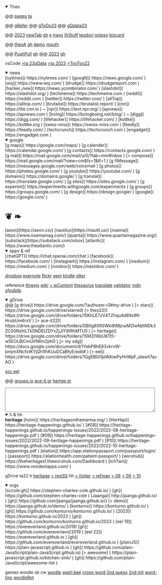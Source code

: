 <details class=box open><summary title="2022-10-06" >Theo</summary>

@@ [pages]( https://theo-armour.github.io/pages/ ) [ta]( https://github.com/theo-armour)

@@ [gRefer]( https://github.com/theo-armour/reference)
@@ [gToDo23]( https://github.com/theo-armour/2023-todo)
@@ [gQdata23]( https://github.com/theo-armour/2023-qdata/)

@@ [2023]( https://github.com/theo-armour/2023/)
[newTab]( https://theo-armour.github.io/2023/apps/newww-tab/ ) [gh]( https://github.com/theo-armour/2023/tree/master/apps/newww-tab ) [e]( https://github.com/theo-armour/2023/edit/main/apps/newww-tab/2023-01-08/new-tab-content.md )
[trayo](https://theo-armour.github.io/2023/apps/trayo/)
[ifrStuff](https://theo-armour.github.io/2023/apps/iframe-stuff)
[teodori](https://theo-armour.github.io/qdata/apps/teodori)
[notesy](https://theo-armour.github.io/qdata/apps/notesy)
[bizcard]( https://theo-armour.github.io/2023/about/business-card.html )

@@ [theoA]( https://theo-armour.github.io/ ) [gh]( https://github.com/theo-armour/theo-armour.github.io )
[demo]( https://theo-armour.github.io/2021/demo-reel/v-2021-08-31/iframe-carousel-r1.html )
[mouth]( https://theo-armour.github.io/mouth-stl-2022/simple-stl/" )

@@ [PushPull]( https://pushme-pullyou.github.io/ ) [gh]( https://github.com/pushme-pullyou/ )
@@ [2023]( https://pushme-pullyou.github.io/2023/ ) [gh]( https://github.com/pushme-pullyou/2023/ )

vsCode
[&gt;ta 23qData]( https://vscode.dev/github/theo-armour/2023-qdata )
[&gt;ta 2023]( https://vscode.dev/github/theo-armour/2023 )
[&gt;TooToo22]( https://vscode.dev/github/pushme-pullyou/tootoo-2022/ )

</details>


<!-- NEWS -->


<details class=box open><summary>news</summary>
[nytimes]( https://nytimes.com/ )
[googN]( https://news.google.com/ ) &nbsp; [wsj]( https://www.wsj.com/ )
[drudge]( https://drudgereport.com )
[hacker_new]( https://news.ycombinator.com/ )
[slashdot]( https://slashdot.org/ )
[techmeme]( https://techmeme.com )
[reddit]( https://reddit.com )
[twitter]( https://twitter.com/ )
[allTop]( https://alltop.com/ )
[brutalist]( https://brutalist.report/ )
[cnn]( https://lite.cnn.io ) ~ [npr]( https://text.npr.org/ )
[apnews]( https://apnews.com )
[boing]( https://boingboing.net/blog/ ) ~ [digg]( https://digg.com/ )
[lifehacker]( https://lifehacker.com/ )
[kottke]( https://kottke.org )
[swiss-miss]( https://swiss-miss.com )
[feedly]( https://feedly.com/ )
[techcrunch]( https://techcrunch.com )
[engadget]( https://engadget.com )

</details>


<!-- GOOGLE -->


<details class=box open><summary>google</summary>
[g maps]( https://google.com/maps/ )
[g calender]( https://calendar.google.com/ )
[g contacts]( https://contacts.google.com/ )
[g mail]( https://mail.google.com/mail/u/0/?tab=mm#inbox )
[> compose]( https://mail.google.com/mail/?view=cm&amp;fs=1&amp;tf=1 )
[g fiMessage]( https://messages.google.com/web/voicemail )
[g photos]( https://photos.google.com/ )
[g youtube]( https://youtube.com/ )
[g domains]( https://domains.google/ )
[g translat]( https://translate.google.com/ )
[g sites]( https://sites.google.com/ )
[g experimt]( https://experiments.withgoogle.com/experiments )
[g groups]( https://groups.google.com/ )
[g design]( https://design.google/ )
[google]( https://google.com/ )
<h1>❦ ❧</h1>
[aeon](https://aeon.co/)
[nautilus](https://nautil.us/)
[noema]( https://www.noemamag.com/)
[quanta]( https://www.quantamagazine.org/)
[substack](https://substack.com/inbox)
[atlantic]( https://www.theatlantic.com/)

</details>


<!-- apps & ref -->


<details class=box open><summary>apps & ref</summary>
[chatGPT]( https://chat.openai.com/chat )
[facebook]( https://facebook.com/ )
[instagram]( https://instagram.com/ )
[medium]( https://medium.com/ )
[nxtdoor]( https://nextdoor.com/ )

[dropbox]( https://dropbox.com/home )
[evernote]( https://evernote.com/Home.action )
[flickr]( https://flickr.com/ )
[geni]( https://geni.com/family-tree/index/6000000004118029730 )
[kindle]( https://read.amazon.com/kindle-library )
[otter]( https://otter.ai/ )

reference
[threejs]( https://threejs.org )
[wiki]( https://en.wikipedia.org )
[> wContent]( https://en.wikipedia.org/wiki/Wikipedia:Contents/Categories )
[thesaurus]( https://thesaurus.com )
[translate]( https://translate.google.com/ )
[validator]( https://validator.w3.org/ )
[mdn]( https://developer.mozilla.org/en-US/ )
[sfpublib]( https://sfpl.org/)

</details>


<!-- gDrive -->


<details class=box open><summary>gDrive</summary>
@@ [g drive]( https://drive.google.com/?authuser=0#my-drive )
[> stars]( https://drive.google.com/drive/starred)
[> theo22]( https://drive.google.com/drive/folders/15KhLE7zV4TZhqu4d89x9K-HrubUm6rxV )
[> ace-it22]( https://drive.google.com/drive/folders/0B0g809SWki8tMjcwM2IwNjItNDk3ZC00NzhiLTk0NDEtZDYxZjJiYWRhMTU5 )
[> heritage]( https://drive.google.com/drive/folders/15M2I16bU8Tt5-w5EOLBiCmUiI1Wm2phD )
[> my sdg]( https://docs.google.com/document/d/1YsbP8hE83vkrvW-bmjmXNcfxtKYjQh1IhKUuDCaBfyE/edit# )
[> eel]( https://drive.google.com/drive/folders/1Qg5BGI1jeWAiwPyHnWpF_aIawiI7qvAO )

[scc eel]( https://drive.google.com/drive/folders/1_jB0axW28CIvjH0gTW44T9fSOxkl8frC )

@@ [groups.io]( https://groups.io/groups )
[ace-it.gr]( https://ace-it.groups.io/ )
[hertge.gr]( https://heritage.groups.io/g/residents/messages )

<textarea style="height:5rem;width:98%"></textarea>

 </details>


<!-- Heritage -->


<details class=box open><summary>h & hh</summary>
<b>heritage</b>
[hotm]( https://heritageonthemarina.org/ )
[HerHap]( https://heritage-happenings.github.io/ )
[#08]( https://heritage-happenings.github.io/happenings-issues/2022/2022-08-heritage-happenings.pdf ) [#09]( https://heritage-happenings.github.io/happenings-issues/2022/2022-09-heritage-happenings.pdf )
[#10]( https://heritage-happenings.github.io/happenings-issues/2022/2022-10-heritage-happenings.pdf )
[elation]( https://app.elationpassport.com/passport/login/ )
[passport]( https://elationhealth.com/patient-passport/ )
[worxhub]( https://theheritagesf.theworxhub.com/Dashboard )
[tchTwn]( https://www.residentapps.com/ )

gDrive ta22 h
[heritage]( https://drive.google.com/drive/folders/15M2I16bU8Tt5-w5EOLBiCmUiI1Wm2phD )
[> resiSS]( https://docs.google.com/spreadsheets/d/1BtqRUotYqAKiJSTiir5h4sLrTfMFg8XdtWvn46DYti8/edit#gid=1362604872 )
hh
[> folder]( https://drive.google.com/drive/folders/1MqjSUaIlRb7zjYd3886tlCMAQ0-Xk0Nk )
[> refman]( https://docs.google.com/document/d/1oO8sRRqVAj7g4FI-beDok11l9t590svvMwLJt5VUg5s )
[> 08]( https://docs.google.com/document/d/1iI9j5Ort73PLMPnUndQc7JEpPYQtoD3TickliqqSTb0/edit ) [> 09]( https://docs.google.com/document/d/1dC7MseGDhCl2x1fEOtmhGxenrMsGGxS9GR2dwJ-qDX8/edit )
[> 10]( https://docs.google.com/document/d/1Es--zDC4I4XYoklRJnSuMyhS1iggsuK2Y1KDTdHAMNQ/edit )

</details>


<!-- ORGS -->


<details class=box open> <summary>orgs</summary>
[sccole.gh]( https://stephen-charles-cole.github.io/ ) [gh]( https://github.com/stephen-charles-cole )
[Jaanga]( http://jaanga.github.io/ ) [gh]( https://github.com/jaanga/jaanga.github.io/)
[> demo]( https://jaanga.github.io/demo/ )
[konturno]( https://konturno.github.io/ ) [gh]( https://github.com/konturno/konturno.github.io/ )
[2023]( https://konturno.github.io/2023 ) [gh]( https://github.com/konturno/konturno.github.io/2023 )
[eel 19]( https://evereverland.github.io/2019) [gh]( https://github.com/evereverland/2019 )
[eel 22]( https://evereverland.github.io ) [gh]( https://github.com/evereverland/evereverland.github.io )
[plainJS]( https://plain-javascript.github.io ) [gh]( https://github.com/plain-JavaScript/plain-JavaScript.github.io)
[> awesome] ( https://plain-javascript.github.io/kitchen-sink/ ) [gh]( https://github.com/plain-JavaScript/awesome-list )


games wordle sb cw
[wordle]( https://nytimes.com/games/wordle/index.html )
[spell-bee]( https://nytimes.com/puzzles/spelling-bee )
[cross-word]( https://nytimes.com/crosswords/game/mini )
[2nd guess]( https://real-statistics.com/wordle-strategy/best-first-two-guesses-wordle/ "slate" )
[2nd mit]( http://wordle-page.s3-website-us-east-1.amazonaws.com/ )
[word-tips]( https://word.tips/wordle/ )
[wordleBot]( https://nytimes.com/interactive/2022/upshot/wordle-bot.html )

 </details>
